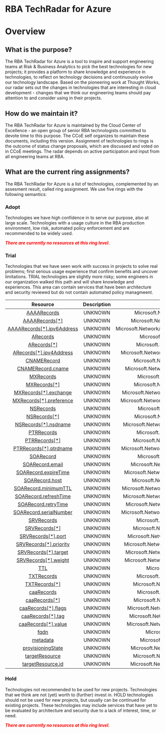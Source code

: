 
RBA TechRadar for Azure
=======================

# Overview

## What is the purpose?


The RBA TechRadar for Azure is a tool to inspire and support engineering teams at Risk & Business Analytics to pick the best technologies for new projects; it provides a platform to share knowledge and experience in technologies, to reflect on technology decisions and continuously evolve our technology landscape.  Based on the pioneering work at Thought Works, our radar sets out the changes in technologies that are interesting in cloud development - changes that we think our engineering teams should pay attention to and consider using in their projects.
## How do we maintain it?


The RBA TechRadar for Azure is maintained by the Cloud Center of Excellence - an open group of senior RBA technologists committed to devote time to this purpose.  The CCoE self organizes to maintain these documents, including this version.  Assignment of technologies to rings is the outcome of status change proposals, which are discussed and voted on in CCoE meetings.  The radar depends on active participation and input from all engineering teams at RBA.
## What are the current ring assignments?


The RBA TechRadar for Azure is a list of technologies, complemented by an assesment result, called ring assignment.  We use five rings with the following semantics:
### Adopt


Technologies we have high confidence in to serve our purpose, also at large scale.  Technologies with a usage culture in the RBA production environment, low risk, automated policy enforcement and are recommended to be widely used.  
  
***<font color="red"> There are currently no resources at this ring level. </font>***
### Trial


Technologies that we have seen work with success in projects to solve real problems;  first serious usage experience that confirm benefits and uncover limitations.  TRIAL technologies are slightly more risky; some engineers in our organization walked this path and will share knowledge and experiences.  This area can contain services that have been architecture and security reviewed but do not contain automated policy managmeent.  

|Resource|Description|Path|Status|
| :---: | :---: | :---: | :---: |
|[AAAARecords](https://github.com/openrba/python-azure-techradar/blob/master/Microsoft.Network/dnszones/TXT/AAAARecords/README.md)|UNKNOWN|Microsoft.Network/dnszones/TXT/AAAARecords|TRIAL|
|[AAAARecords[*]](https://github.com/openrba/python-azure-techradar/blob/master/Microsoft.Network/dnszones/TXT/AAAARecords[*]/README.md)|UNKNOWN|Microsoft.Network/dnszones/TXT/AAAARecords[*]|TRIAL|
|[AAAARecords[*].ipv6Address](https://github.com/openrba/python-azure-techradar/blob/master/Microsoft.Network/dnszones/TXT/AAAARecords[*].ipv6Address/README.md)|UNKNOWN|Microsoft.Network/dnszones/TXT/AAAARecords[*].ipv6Address|TRIAL|
|[ARecords](https://github.com/openrba/python-azure-techradar/blob/master/Microsoft.Network/dnszones/TXT/ARecords/README.md)|UNKNOWN|Microsoft.Network/dnszones/TXT/ARecords|TRIAL|
|[ARecords[*]](https://github.com/openrba/python-azure-techradar/blob/master/Microsoft.Network/dnszones/TXT/ARecords[*]/README.md)|UNKNOWN|Microsoft.Network/dnszones/TXT/ARecords[*]|TRIAL|
|[ARecords[*].ipv4Address](https://github.com/openrba/python-azure-techradar/blob/master/Microsoft.Network/dnszones/TXT/ARecords[*].ipv4Address/README.md)|UNKNOWN|Microsoft.Network/dnszones/TXT/ARecords[*].ipv4Address|TRIAL|
|[CNAMERecord](https://github.com/openrba/python-azure-techradar/blob/master/Microsoft.Network/dnszones/TXT/CNAMERecord/README.md)|UNKNOWN|Microsoft.Network/dnszones/TXT/CNAMERecord|TRIAL|
|[CNAMERecord.cname](https://github.com/openrba/python-azure-techradar/blob/master/Microsoft.Network/dnszones/TXT/CNAMERecord.cname/README.md)|UNKNOWN|Microsoft.Network/dnszones/TXT/CNAMERecord.cname|TRIAL|
|[MXRecords](https://github.com/openrba/python-azure-techradar/blob/master/Microsoft.Network/dnszones/TXT/MXRecords/README.md)|UNKNOWN|Microsoft.Network/dnszones/TXT/MXRecords|TRIAL|
|[MXRecords[*]](https://github.com/openrba/python-azure-techradar/blob/master/Microsoft.Network/dnszones/TXT/MXRecords[*]/README.md)|UNKNOWN|Microsoft.Network/dnszones/TXT/MXRecords[*]|TRIAL|
|[MXRecords[*].exchange](https://github.com/openrba/python-azure-techradar/blob/master/Microsoft.Network/dnszones/TXT/MXRecords[*].exchange/README.md)|UNKNOWN|Microsoft.Network/dnszones/TXT/MXRecords[*].exchange|TRIAL|
|[MXRecords[*].preference](https://github.com/openrba/python-azure-techradar/blob/master/Microsoft.Network/dnszones/TXT/MXRecords[*].preference/README.md)|UNKNOWN|Microsoft.Network/dnszones/TXT/MXRecords[*].preference|TRIAL|
|[NSRecords](https://github.com/openrba/python-azure-techradar/blob/master/Microsoft.Network/dnszones/TXT/NSRecords/README.md)|UNKNOWN|Microsoft.Network/dnszones/TXT/NSRecords|TRIAL|
|[NSRecords[*]](https://github.com/openrba/python-azure-techradar/blob/master/Microsoft.Network/dnszones/TXT/NSRecords[*]/README.md)|UNKNOWN|Microsoft.Network/dnszones/TXT/NSRecords[*]|TRIAL|
|[NSRecords[*].nsdname](https://github.com/openrba/python-azure-techradar/blob/master/Microsoft.Network/dnszones/TXT/NSRecords[*].nsdname/README.md)|UNKNOWN|Microsoft.Network/dnszones/TXT/NSRecords[*].nsdname|TRIAL|
|[PTRRecords](https://github.com/openrba/python-azure-techradar/blob/master/Microsoft.Network/dnszones/TXT/PTRRecords/README.md)|UNKNOWN|Microsoft.Network/dnszones/TXT/PTRRecords|TRIAL|
|[PTRRecords[*]](https://github.com/openrba/python-azure-techradar/blob/master/Microsoft.Network/dnszones/TXT/PTRRecords[*]/README.md)|UNKNOWN|Microsoft.Network/dnszones/TXT/PTRRecords[*]|TRIAL|
|[PTRRecords[*].ptrdname](https://github.com/openrba/python-azure-techradar/blob/master/Microsoft.Network/dnszones/TXT/PTRRecords[*].ptrdname/README.md)|UNKNOWN|Microsoft.Network/dnszones/TXT/PTRRecords[*].ptrdname|TRIAL|
|[SOARecord](https://github.com/openrba/python-azure-techradar/blob/master/Microsoft.Network/dnszones/TXT/SOARecord/README.md)|UNKNOWN|Microsoft.Network/dnszones/TXT/SOARecord|TRIAL|
|[SOARecord.email](https://github.com/openrba/python-azure-techradar/blob/master/Microsoft.Network/dnszones/TXT/SOARecord.email/README.md)|UNKNOWN|Microsoft.Network/dnszones/TXT/SOARecord.email|TRIAL|
|[SOARecord.expireTime](https://github.com/openrba/python-azure-techradar/blob/master/Microsoft.Network/dnszones/TXT/SOARecord.expireTime/README.md)|UNKNOWN|Microsoft.Network/dnszones/TXT/SOARecord.expireTime|TRIAL|
|[SOARecord.host](https://github.com/openrba/python-azure-techradar/blob/master/Microsoft.Network/dnszones/TXT/SOARecord.host/README.md)|UNKNOWN|Microsoft.Network/dnszones/TXT/SOARecord.host|TRIAL|
|[SOARecord.minimumTTL](https://github.com/openrba/python-azure-techradar/blob/master/Microsoft.Network/dnszones/TXT/SOARecord.minimumTTL/README.md)|UNKNOWN|Microsoft.Network/dnszones/TXT/SOARecord.minimumTTL|TRIAL|
|[SOARecord.refreshTime](https://github.com/openrba/python-azure-techradar/blob/master/Microsoft.Network/dnszones/TXT/SOARecord.refreshTime/README.md)|UNKNOWN|Microsoft.Network/dnszones/TXT/SOARecord.refreshTime|TRIAL|
|[SOARecord.retryTime](https://github.com/openrba/python-azure-techradar/blob/master/Microsoft.Network/dnszones/TXT/SOARecord.retryTime/README.md)|UNKNOWN|Microsoft.Network/dnszones/TXT/SOARecord.retryTime|TRIAL|
|[SOARecord.serialNumber](https://github.com/openrba/python-azure-techradar/blob/master/Microsoft.Network/dnszones/TXT/SOARecord.serialNumber/README.md)|UNKNOWN|Microsoft.Network/dnszones/TXT/SOARecord.serialNumber|TRIAL|
|[SRVRecords](https://github.com/openrba/python-azure-techradar/blob/master/Microsoft.Network/dnszones/TXT/SRVRecords/README.md)|UNKNOWN|Microsoft.Network/dnszones/TXT/SRVRecords|TRIAL|
|[SRVRecords[*]](https://github.com/openrba/python-azure-techradar/blob/master/Microsoft.Network/dnszones/TXT/SRVRecords[*]/README.md)|UNKNOWN|Microsoft.Network/dnszones/TXT/SRVRecords[*]|TRIAL|
|[SRVRecords[*].port](https://github.com/openrba/python-azure-techradar/blob/master/Microsoft.Network/dnszones/TXT/SRVRecords[*].port/README.md)|UNKNOWN|Microsoft.Network/dnszones/TXT/SRVRecords[*].port|TRIAL|
|[SRVRecords[*].priority](https://github.com/openrba/python-azure-techradar/blob/master/Microsoft.Network/dnszones/TXT/SRVRecords[*].priority/README.md)|UNKNOWN|Microsoft.Network/dnszones/TXT/SRVRecords[*].priority|TRIAL|
|[SRVRecords[*].target](https://github.com/openrba/python-azure-techradar/blob/master/Microsoft.Network/dnszones/TXT/SRVRecords[*].target/README.md)|UNKNOWN|Microsoft.Network/dnszones/TXT/SRVRecords[*].target|TRIAL|
|[SRVRecords[*].weight](https://github.com/openrba/python-azure-techradar/blob/master/Microsoft.Network/dnszones/TXT/SRVRecords[*].weight/README.md)|UNKNOWN|Microsoft.Network/dnszones/TXT/SRVRecords[*].weight|TRIAL|
|[TTL](https://github.com/openrba/python-azure-techradar/blob/master/Microsoft.Network/dnszones/TXT/TTL/README.md)|UNKNOWN|Microsoft.Network/dnszones/TXT/TTL|TRIAL|
|[TXTRecords](https://github.com/openrba/python-azure-techradar/blob/master/Microsoft.Network/dnszones/TXT/TXTRecords/README.md)|UNKNOWN|Microsoft.Network/dnszones/TXT/TXTRecords|TRIAL|
|[TXTRecords[*]](https://github.com/openrba/python-azure-techradar/blob/master/Microsoft.Network/dnszones/TXT/TXTRecords[*]/README.md)|UNKNOWN|Microsoft.Network/dnszones/TXT/TXTRecords[*]|TRIAL|
|[caaRecords](https://github.com/openrba/python-azure-techradar/blob/master/Microsoft.Network/dnszones/TXT/caaRecords/README.md)|UNKNOWN|Microsoft.Network/dnszones/TXT/caaRecords|TRIAL|
|[caaRecords[*]](https://github.com/openrba/python-azure-techradar/blob/master/Microsoft.Network/dnszones/TXT/caaRecords[*]/README.md)|UNKNOWN|Microsoft.Network/dnszones/TXT/caaRecords[*]|TRIAL|
|[caaRecords[*].flags](https://github.com/openrba/python-azure-techradar/blob/master/Microsoft.Network/dnszones/TXT/caaRecords[*].flags/README.md)|UNKNOWN|Microsoft.Network/dnszones/TXT/caaRecords[*].flags|TRIAL|
|[caaRecords[*].tag](https://github.com/openrba/python-azure-techradar/blob/master/Microsoft.Network/dnszones/TXT/caaRecords[*].tag/README.md)|UNKNOWN|Microsoft.Network/dnszones/TXT/caaRecords[*].tag|TRIAL|
|[caaRecords[*].value](https://github.com/openrba/python-azure-techradar/blob/master/Microsoft.Network/dnszones/TXT/caaRecords[*].value/README.md)|UNKNOWN|Microsoft.Network/dnszones/TXT/caaRecords[*].value|TRIAL|
|[fqdn](https://github.com/openrba/python-azure-techradar/blob/master/Microsoft.Network/dnszones/TXT/fqdn/README.md)|UNKNOWN|Microsoft.Network/dnszones/TXT/fqdn|TRIAL|
|[metadata](https://github.com/openrba/python-azure-techradar/blob/master/Microsoft.Network/dnszones/TXT/metadata/README.md)|UNKNOWN|Microsoft.Network/dnszones/TXT/metadata|TRIAL|
|[provisioningState](https://github.com/openrba/python-azure-techradar/blob/master/Microsoft.Network/dnszones/TXT/provisioningState/README.md)|UNKNOWN|Microsoft.Network/dnszones/TXT/provisioningState|TRIAL|
|[targetResource](https://github.com/openrba/python-azure-techradar/blob/master/Microsoft.Network/dnszones/TXT/targetResource/README.md)|UNKNOWN|Microsoft.Network/dnszones/TXT/targetResource|TRIAL|
|[targetResource.id](https://github.com/openrba/python-azure-techradar/blob/master/Microsoft.Network/dnszones/TXT/targetResource.id/README.md)|UNKNOWN|Microsoft.Network/dnszones/TXT/targetResource.id|TRIAL|

### Hold


Technologies not recommended to be used for new projects. Technologies that we think are not (yet) worth to (further) invest in.  HOLD technologies should not be used for new projects, but usually can be continued for existing projects.  These technologies may include services that have yet to be evaluated by architecture and security due to a lack of interest, time, or need.  
  
***<font color="red"> There are currently no resources at this ring level. </font>***